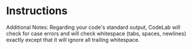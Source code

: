 # Instructions

Additional Notes: Regarding your code's standard output, CodeLab will check for case errors and will check whitespace (tabs, spaces, newlines) exactly except that it will ignore all trailing whitespace.
